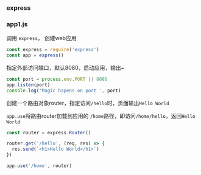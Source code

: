 ### express

### app1.js

调用 `express`， 创建web应用

```js
const express = require('express')
const app = express()
```

指定外部访问端口，默认8080，启动应用，输出~

```js
const port = process.env.PORT || 8080
app.listen(port)
console.log('Magic hapens on port ', port)
```

创建一个路由对象router，指定访问`/hello`时，页面输出`Hello World`

`app.use`将路由router加载到应用的 `/home`路径，即访问`/home/hello`，返回`Hello World`

```js
const router = express.Router()

router.get('/hello', (req, res) => {
  res.send(`<h1>Hello World</h1>`)
})

app.use('/home', router)
```



